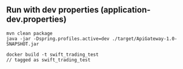

## Run with dev properties (application-dev.properties)

```
mvn clean package
java -jar -Dspring.profiles.active=dev ./target/ApiGateway-1.0-SNAPSHOT.jar
```

```
docker build -t swift_trading_test
// tagged as swift_trading_test
```